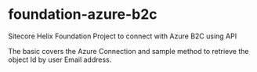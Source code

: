 # foundation-azure-b2c
Sitecore Helix Foundation Project to connect with Azure B2C using API

The basic covers the Azure Connection and sample method to retrieve the object Id by user Email address.
